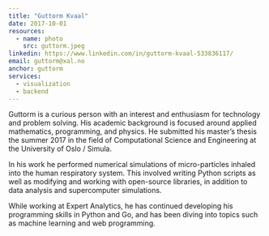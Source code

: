 ```yaml
---
title: "Guttorm Kvaal"
date: 2017-10-01
resources:
  - name: photo
    src: guttorm.jpeg
linkedin: https://www.linkedin.com/in/guttorm-kvaal-533836117/
email: guttorm@xal.no
anchor: guttorm
services:
  - visualization
  - backend
---
```


Guttorm is a curious person with an interest and enthusiasm for
technology and problem solving. His academic background is focused
around applied mathematics, programming, and physics. He submitted his
master’s thesis the summer 2017 in the field of Computational Science
and Engineering at the University of Oslo / Simula.

<!--more-->

In his work he performed numerical simulations of micro-particles inhaled into
the human respiratory system. This involved writing Python scripts as well as
modifying and working with open-source libraries, in addition to data analysis
and supercomputer simulations.

While working at Expert Analytics, he has continued developing his
programming skills in Python and Go, and has been diving into topics
such as machine learning and web programming.
